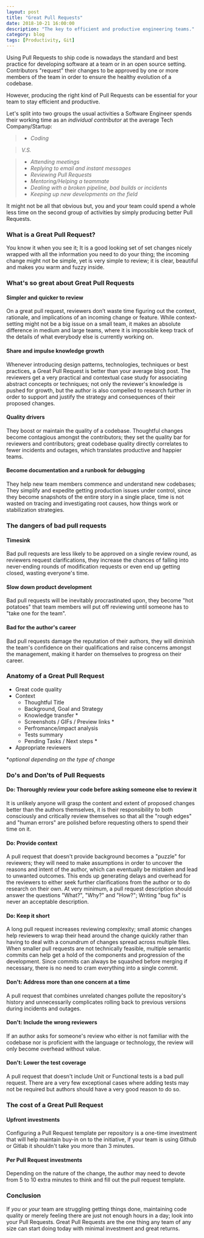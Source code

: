 ```yaml
---
layout: post
title: "Great Pull Requests"
date: 2018-10-21 16:00:00
description: "The key to efficient and productive engineering teams."
category: blog
tags: [Productivity, Git]
---
```


Using Pull Requests to ship code is nowadays the standard and best practice for developing software at a team or in an open source setting. Contributors "request" their changes to be approved by one or more members of the team in order to ensure the healthy evolution of a codebase.

However, producing the right kind of  Pull Requests can be essential for your team to stay efficient and productive.

Let's split into two groups the usual activities a Software Engineer spends their working time as an *individual contributor* at the average Tech Company/Startup:

> - *Coding*

> *V.S.*

>    - *Attending meetings*  
>    - *Replying to email and instant messages*  
>    - *Reviewing Pull Requests*  
>    - *Mentoring/Helping a teammate*  
>    - *Dealing with a broken pipeline, bad builds or incidents*  
>   - *Keeping up new developments on the field*  

It might not be all that obvious but, you and your team could spend a whole less time on the second group of activities by simply producing better Pull Requests.

### What is a Great Pull Request?
You know it when you see it; It is a good looking set of set changes nicely wrapped with all the information you need to do your thing;  the incoming change might not be simple, yet is very simple to review; it is clear, beautiful and makes you warm and fuzzy inside.

### What's so great about Great Pull Requests

#### Simpler and quicker to review
On a great pull request, reviewers don’t waste time figuring out the context, rationale, and implications of an incoming change or feature. While context-setting might not be a big issue on a small team, it makes an absolute difference in medium and large teams, where it is impossible keep track of the details of what everybody else is currently working on.

#### Share and impulse knowledge growth
Whenever introducing design patterns, technologies, techniques or best practices, a Great Pull Request is better than your average blog post. The reviewers get a very practical and contextual case study for associating abstract concepts or techniques; not only the reviewer's knowledge is pushed for growth, but the author is also compelled to research further in order to support and justify the strategy and consequences of their proposed changes.

#### Quality drivers
They boost or maintain the quality of a codebase. Thoughtful changes become contagious amongst the contributors; they set the quality bar for reviewers and contributors; great codebase quality directly correlates to fewer incidents and outages, which translates productive and happier teams.

#### Become documentation and a runbook for debugging
They help new team members commence and understand new codebases;  They simplify and expedite getting production issues under control, since they become snapshots of the entire story in a single place, time is not wasted on tracing and investigating root causes, how things work or stabilization strategies.

### The dangers of bad pull requests

#### Timesink
Bad pull requests are less likely to be approved on a single review round, as reviewers request clarifications, they increase the chances of falling into never-ending rounds of modification requests or even end up getting closed, wasting everyone's time.

#### Slow down product development
Bad pull requests will be inevitably procrastinated upon, they become "hot potatoes" that team members will put off reviewing until someone has to "take one for the team".

#### Bad for the author's career
Bad pull requests damage the reputation of their authors, they will diminish the team's confidence on their qualifications and raise concerns amongst the management, making it harder on themselves to progress on their career.

### Anatomy of a Great Pull Request
- Great code quality
- Context
    - Thoughtful Title
    - Background, Goal and Strategy
    - Knowledge transfer *
    - Screenshots / GIFs / Preview links *
    - Perfromance/impact analysis
    - Tests summary
    - Pending Tasks / Next steps *
- Appropriate reviewers  

 **optional depending on the type of change*

### Do's and Don'ts of Pull Requests

#### Do: Thoroughly review your code before asking someone else to review it
It is unlikely anyone will grasp the content and extent of proposed changes better than the authors themselves, it is their responsibility to both consciously and critically review themselves so that all the "rough edges" and "human errors" are polished before requesting others to spend their time on it.

#### Do: Provide context
A pull request that doesn't provide background becomes a "puzzle" for reviewers; they will need to make assumptions in order to uncover the reasons and intent of the author, which can eventually be mistaken and lead to unwanted outcomes. This ends up generating delays and overhead for the reviewers to either seek further clarifications from the author or to do research on their own. At very minimum, a pull request description should answer the questions "What?", "Why?" and "How?";  Writing "bug fix" is never an acceptable description.

#### Do: Keep it short
A long pull request increases reviewing complexity; small atomic changes help reviewers to wrap their head around the change quickly rather than having to deal with a conundrum of changes spread across multiple files. When smaller pull requests are not technically feasible, multiple semantic commits can help get a hold of the components and progression of the development. Since commits can always be squashed before merging if necessary, there is no need to cram everything into a single commit.

#### Don't: Address more than one concern at a time
A pull request that combines unrelated changes pollute the repository's history and unnecessarily complicates rolling back to previous versions during incidents and outages.

#### Don't: Include the wrong reviewers
If an author asks for someone's review who either is not familiar with the codebase nor is proficient with the language or technology, the review will only become overhead without value.

#### Don't: Lower the test coverage
A pull request that doesn't include Unit or Functional tests is a bad pull request. There are a  very few exceptional cases where adding tests may not be required but authors should have a very good reason to do so.

### The cost of a Great Pull Request

#### Upfront investments
Configuring a Pull Request template per repository is a one-time investment that will help maintain buy-in on to the initiative, if your team is using Github or Gitlab it shouldn't take you more than 3 minutes.

#### Per Pull Request investments
Depending on the nature of the change, the author may need to devote from  5 to 10 extra minutes to think and fill out the pull request template. 

### Conclusion
If *you* or *your* team are struggling getting things done, maintaining code quality or merely feeling there are just not enough hours in a day; look into your Pull Requests. Great Pull Requests are the one thing any team of any size can start doing today with minimal investment and great returns.